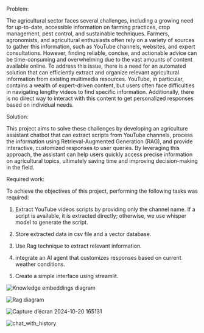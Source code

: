 Problem:

The agricultural sector faces several challenges, including a growing need for up-to-date, accessible information on farming practices, crop management, pest control, and sustainable techniques. Farmers, agronomists, and agricultural enthusiasts often rely on a variety of sources to gather this information, such as YouTube channels, websites, and expert consultations. However, finding reliable, concise, and actionable advice can be time-consuming and overwhelming due to the vast amounts of content available online.
To address this issue, there is a need for an automated solution that can efficiently extract and organize relevant agricultural information from existing multimedia resources. YouTube, in particular, contains a wealth of expert-driven content, but users often face difficulties in navigating lengthy videos to find specific information. Additionally, there is no direct way to interact with this content to get personalized responses based on individual needs.

Solution:

This project aims to solve these challenges by developing an agriculture assistant chatbot that can extract scripts from YouTube channels, process the information using Retrieval-Augmented Generation (RAG), and provide interactive, customized responses to user queries. By leveraging this approach, the assistant can help users quickly access precise information on agricultural topics, ultimately saving time and improving decision-making in the field.

Required work:

To achieve the objectives of this project, performing the following tasks was required:

1) Extract YouTube videos scripts by providing only the channel name. If a script is available, it is extracted directly; otherwise, we use whisper model to generate the script.

2) Store extracted data in csv file and a vector database.

3) Use Rag technique to extract relevant information.

4) integrate an AI agent that customizes responses based on current weather conditions.

5) Create a simple interface using streamlit.

![Knowledge embeddings diagram](https://github.com/user-attachments/assets/cef40fbd-14e4-4ced-b0b1-ef58dac00c1f)

![Rag diagram](https://github.com/user-attachments/assets/b25e6a5c-efc3-4d72-acb8-4c9787599dc2)

![Capture d’écran 2024-10-20 165131](https://github.com/user-attachments/assets/63832b23-13e5-4325-a65d-c1a9901ce51f)

![chat_with_history](https://github.com/user-attachments/assets/e55023ba-c297-431b-aaac-278ec62a5955)

